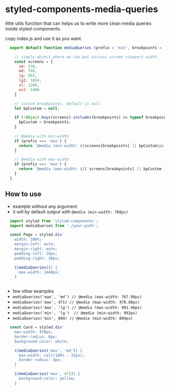 # styled-components-media-queries

little utils function that can helps us to write more clean media queries inside styled-components.

copy index.js and use it as you want.

```javascript
  export default function mediaQueries (prefix = 'min', breakpoints = 'md') {

    // simple object where we can put various screen viewport width
    const screens = {
      sm: 576,
      md: 768,
      lg: 992,
      lg1: 1024,
      xl: 1200,
      xxl: 1400
    }

    // custom breakpoints, default is null
    let bpCustom = null;

    if (!Object.keys(screens).includes(breakpoints) && typeof breakpoints === 'number') {
      bpCustom = breakpoints;
    } 
    
    // @media with min-width
    if (prefix === 'min') {
      return `@media (min-width: ${screens[breakpoints] || bpCustom}px)`
    }

    // @media with max-width
    if (prefix === 'max') {
      return `@media (max-width: ${( screens[breakpoints] || bpCustom ) - Number(0.02).toFixed(2)}px)`
    }
  }
```

## How to use

- example without any argument
- it will by default output with `@media (min-width: 768px)`

```javascript
  import styled from 'styled-components';
  import mediaQueries from './your-path';

  const Page = styled.div`
    width: 100%;
    margin-left: auto;
    margin-right: auto;
    padding-left: 16px;
    padding-right: 16px;

    ${mediaQueries()} {
      max-width: 1440px;
    }
  `
```

- few other examples
- `mediaQueries('max', 'md') // @media (max-width: 767.98px)` 
- `mediaQueries('max', 471) // @media (max-width: 470.98px)`
- `mediaQueries('max', 'lg') // @media (max-width: 991.98px)`
- `mediaQueries('min', 'lg')  // @media (min-width: 992px)`
- `mediaQueries('min', 804) // @media (min-width: 804px)`

```javascript
  const Card = styled.div`
    max-width: 470px;
    border-radius: 8px;
    background-color: white;

    ${mediaQueries('max', 'md')} {
      max-width: calc(100% - 32px);
      border-radius: 4px;
    }

    ${mediaQueries('max', 471)} {
      background-color: yellow;
    }
  `
```